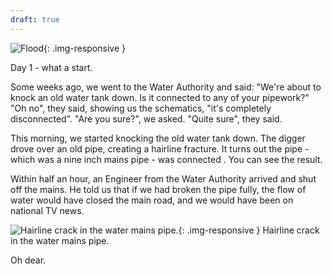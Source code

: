 ```yaml
---
draft: true
---
```

![Flood](/assets/flood.jpg){: .img-responsive }

Day 1 - what a start.

Some weeks ago, we went to the Water Authority and said: "We're about to knock an old water tank down. Is it connected to any of your pipework?" "Oh no", they said, showing us the schematics, "it's completely disconnected". "Are you sure?", we asked. "Quite sure", they said.

This morning, we started knocking the old water tank down. The digger drove over an old pipe, creating a hairline fracture. It turns out the pipe - which was a nine inch mains pipe - was connected . You can see the result.

Within half an hour, an Engineer from the Water Authority arrived and shut off the mains. He told us that if we had broken the pipe fully, the flow of water would have closed the main road, and we would have been on national TV news.


![Hairline crack in the water mains pipe.](/assets/crack.jpg){: .img-responsive }
<span class="caption">Hairline crack in the water mains pipe.</span>

Oh dear.
